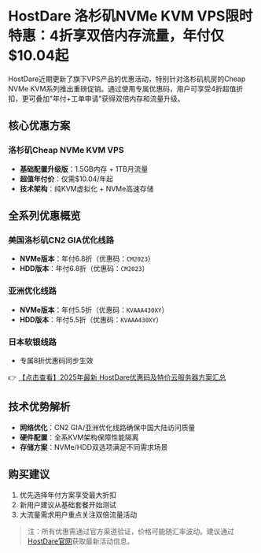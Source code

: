 # HostDare 洛杉矶NVMe KVM VPS限时特惠：4折享双倍内存流量，年付仅$10.04起

HostDare近期更新了旗下VPS产品的优惠活动，特别针对洛杉矶机房的Cheap NVMe KVM系列推出重磅促销。通过使用专属优惠码，用户可享受4折超值折扣，更可叠加"年付+工单申请"获得双倍内存和流量升级。

## 核心优惠方案

### 洛杉矶Cheap NVMe KVM VPS
- **基础配置升级版**：1.5GB内存 + 1TB月流量
- **超值年付价**：仅需$10.04/年起
- **技术架构**：纯KVM虚拟化 + NVMe高速存储

## 全系列优惠概览

### 美国洛杉矶CN2 GIA优化线路
- **NVMe版本**：年付6.8折（优惠码：`CM2023`）
- **HDD版本**：年付6.8折（优惠码：`CM2023`）

### 亚洲优化线路
- **NVMe版本**：年付5.5折（优惠码：`KVAAA430XY`）
- **HDD版本**：年付5.5折（优惠码：`KVAAA430XY`）

### 日本软银线路
- 专属8折优惠码同步生效

👉 [【点击查看】2025年最新 HostDare优惠码及特价云服务器方案汇总](https://bit.ly/hostdare)

## 技术优势解析
- **网络优化**：CN2 GIA/亚洲优化线路确保中国大陆访问质量
- **硬件配置**：全系KVM架构保障性能隔离
- **存储方案**：NVMe/HDD双选项满足不同需求场景

## 购买建议
1. 优先选择年付方案享受最大折扣
2. 新用户建议从基础套餐开始测试
3. 大流量需求用户重点关注双倍流量活动

> 注：所有优惠需通过官方渠道验证，价格可能随汇率波动。建议通过[HostDare官网](https://bit.ly/hostdare)获取最新活动信息。